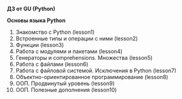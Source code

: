 **ДЗ от GU (Python)**

**Основы языка Python**
1. Знакомство с Python (lesson1)
2. Встроенные типы и операции с ними (lesson2)
3. Функции (lesson3)
4. Работа с модулями и пакетами (lesson4)
5. Генераторы и comprehensions. Множества (lesson5)
6. Работа с файлами (lesson6)
7. Работа с файловой системой. Исключения в Python (lesson7)
8. Объектно-ориентированное программирование (lesson8)
9. ООП. Продвинутый уровень (lesson9)
10. ООП. Полезные дополнения (lesson10)
